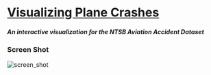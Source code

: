 # [Visualizing Plane Crashes](https://sschneaky.github.io/visualizing_plane_crashes/story.html)

##### An interactive visualization for the NTSB Aviation Accident Dataset

### **Screen Shot**

![screen_shot](/Users/seanschaffer/Documents/College/CompSci/557/assignments/SeanSchaffer_a5/screen_shot.png)